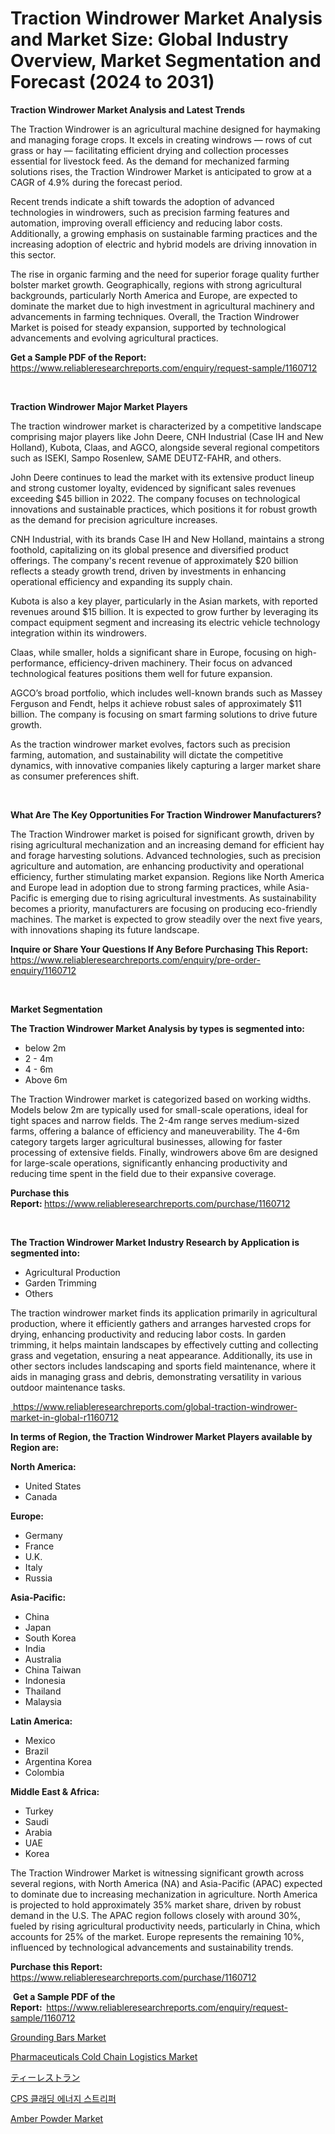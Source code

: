 <p><h1>Traction Windrower Market Analysis and Market Size: Global Industry Overview, Market Segmentation and Forecast (2024 to 2031)</h1></p><p><strong>Traction Windrower Market Analysis and Latest Trends</strong></p>
<p><p>The Traction Windrower is an agricultural machine designed for haymaking and managing forage crops. It excels in creating windrows — rows of cut grass or hay — facilitating efficient drying and collection processes essential for livestock feed. As the demand for mechanized farming solutions rises, the Traction Windrower Market is anticipated to grow at a CAGR of 4.9% during the forecast period. </p><p>Recent trends indicate a shift towards the adoption of advanced technologies in windrowers, such as precision farming features and automation, improving overall efficiency and reducing labor costs. Additionally, a growing emphasis on sustainable farming practices and the increasing adoption of electric and hybrid models are driving innovation in this sector. </p><p>The rise in organic farming and the need for superior forage quality further bolster market growth. Geographically, regions with strong agricultural backgrounds, particularly North America and Europe, are expected to dominate the market due to high investment in agricultural machinery and advancements in farming techniques. Overall, the Traction Windrower Market is poised for steady expansion, supported by technological advancements and evolving agricultural practices.</p></p>
<p><strong>Get a Sample PDF of the Report:&nbsp;</strong> <a href="https://www.reliableresearchreports.com/enquiry/request-sample/1160712">https://www.reliableresearchreports.com/enquiry/request-sample/1160712</a></p>
<p>&nbsp;</p>
<p><strong>Traction Windrower Major Market Players</strong></p>
<p><p>The traction windrower market is characterized by a competitive landscape comprising major players like John Deere, CNH Industrial (Case IH and New Holland), Kubota, Claas, and AGCO, alongside several regional competitors such as ISEKI, Sampo Rosenlew, SAME DEUTZ-FAHR, and others.</p><p>John Deere continues to lead the market with its extensive product lineup and strong customer loyalty, evidenced by significant sales revenues exceeding $45 billion in 2022. The company focuses on technological innovations and sustainable practices, which positions it for robust growth as the demand for precision agriculture increases.</p><p>CNH Industrial, with its brands Case IH and New Holland, maintains a strong foothold, capitalizing on its global presence and diversified product offerings. The company's recent revenue of approximately $20 billion reflects a steady growth trend, driven by investments in enhancing operational efficiency and expanding its supply chain.</p><p>Kubota is also a key player, particularly in the Asian markets, with reported revenues around $15 billion. It is expected to grow further by leveraging its compact equipment segment and increasing its electric vehicle technology integration within its windrowers.</p><p>Claas, while smaller, holds a significant share in Europe, focusing on high-performance, efficiency-driven machinery. Their focus on advanced technological features positions them well for future expansion.</p><p>AGCO’s broad portfolio, which includes well-known brands such as Massey Ferguson and Fendt, helps it achieve robust sales of approximately $11 billion. The company is focusing on smart farming solutions to drive future growth.</p><p>As the traction windrower market evolves, factors such as precision farming, automation, and sustainability will dictate the competitive dynamics, with innovative companies likely capturing a larger market share as consumer preferences shift.</p></p>
<p>&nbsp;</p>
<p><strong>What Are The Key Opportunities For Traction Windrower Manufacturers?</strong></p>
<p><p>The Traction Windrower market is poised for significant growth, driven by rising agricultural mechanization and an increasing demand for efficient hay and forage harvesting solutions. Advanced technologies, such as precision agriculture and automation, are enhancing productivity and operational efficiency, further stimulating market expansion. Regions like North America and Europe lead in adoption due to strong farming practices, while Asia-Pacific is emerging due to rising agricultural investments. As sustainability becomes a priority, manufacturers are focusing on producing eco-friendly machines. The market is expected to grow steadily over the next five years, with innovations shaping its future landscape.</p></p>
<p><strong>Inquire or Share Your Questions If Any Before Purchasing This Report:</strong> <a href="https://www.reliableresearchreports.com/enquiry/pre-order-enquiry/1160712">https://www.reliableresearchreports.com/enquiry/pre-order-enquiry/1160712</a></p>
<p>&nbsp;</p>
<p><strong>Market Segmentation</strong></p>
<p><strong>The Traction Windrower Market Analysis by types is segmented into:</strong></p>
<p><ul><li>below 2m</li><li>2 - 4m</li><li>4 - 6m</li><li>Above 6m</li></ul></p>
<p><p>The Traction Windrower market is categorized based on working widths. Models below 2m are typically used for small-scale operations, ideal for tight spaces and narrow fields. The 2-4m range serves medium-sized farms, offering a balance of efficiency and maneuverability. The 4-6m category targets larger agricultural businesses, allowing for faster processing of extensive fields. Finally, windrowers above 6m are designed for large-scale operations, significantly enhancing productivity and reducing time spent in the field due to their expansive coverage.</p></p>
<p><strong>Purchase this Report:&nbsp;</strong><a href="https://www.reliableresearchreports.com/purchase/1160712">https://www.reliableresearchreports.com/purchase/1160712</a></p>
<p>&nbsp;</p>
<p><strong>The Traction Windrower Market Industry Research by Application is segmented into:</strong></p>
<p><ul><li>Agricultural Production</li><li>Garden Trimming</li><li>Others</li></ul></p>
<p><p>The traction windrower market finds its application primarily in agricultural production, where it efficiently gathers and arranges harvested crops for drying, enhancing productivity and reducing labor costs. In garden trimming, it helps maintain landscapes by effectively cutting and collecting grass and vegetation, ensuring a neat appearance. Additionally, its use in other sectors includes landscaping and sports field maintenance, where it aids in managing grass and debris, demonstrating versatility in various outdoor maintenance tasks.</p></p>
<p><a href="https://www.reliableresearchreports.com/global-traction-windrower-market-in-global-r1160712">&nbsp;https://www.reliableresearchreports.com/global-traction-windrower-market-in-global-r1160712</a></p>
<p><strong>In terms of Region, the Traction Windrower Market Players available by Region are:</strong></p>
<p>
    <p> <strong> North America: </strong>
        <ul>
            <li>United States</li>
            <li>Canada</li>
        </ul>
        </p> 
    <p> <strong> Europe: </strong>
        <ul>
            <li>Germany</li>
            <li>France</li>
            <li>U.K.</li>
            <li>Italy</li>
            <li>Russia</li>
        </ul>
        </p> 
    <p> <strong> Asia-Pacific: </strong>
        <ul>
            <li>China</li>
            <li>Japan</li>
            <li>South Korea</li>
            <li>India</li>
            <li>Australia</li>
            <li>China Taiwan</li>
            <li>Indonesia</li>
            <li>Thailand</li>
            <li>Malaysia</li>
        </ul>
        </p> 
    <p> <strong> Latin America: </strong>
        <ul>
            <li>Mexico</li>
            <li>Brazil</li>
            <li>Argentina Korea</li>
            <li>Colombia</li>
        </ul>
        </p> 
    <p> <strong> Middle East & Africa: </strong>
        <ul>
            <li>Turkey</li>
            <li>Saudi</li>
            <li>Arabia</li>
            <li>UAE</li>
            <li>Korea</li>
        </ul>
    </p>
    </p>
<p><p>The Traction Windrower Market is witnessing significant growth across several regions, with North America (NA) and Asia-Pacific (APAC) expected to dominate due to increasing mechanization in agriculture. North America is projected to hold approximately 35% market share, driven by robust demand in the U.S. The APAC region follows closely with around 30%, fueled by rising agricultural productivity needs, particularly in China, which accounts for 25% of the market. Europe represents the remaining 10%, influenced by technological advancements and sustainability trends.</p></p>
<p><strong>Purchase this Report: </strong><a href="https://www.reliableresearchreports.com/purchase/1160712">https://www.reliableresearchreports.com/purchase/1160712</a></p>
<p>&nbsp;<strong>Get a Sample PDF of the Report:&nbsp;&nbsp;</strong><a href="https://www.reliableresearchreports.com/enquiry/request-sample/1160712">https://www.reliableresearchreports.com/enquiry/request-sample/1160712</a></p>
<p><strong></strong></p>
<p><p><a href="https://issuu.com/reportprime-2/docs/grounding-bars-market-size-2030.ppt_ed482c827630ca">Grounding Bars Market</a></p><p><a href="https://github.com/AshikRahman665/Market-Research-Report-List-1/blob/main/pharmaceuticals-cold-chain-logistics-market.md">Pharmaceuticals Cold Chain Logistics Market</a></p><p><a href="https://medium.com/@skylarreilly36/tea-restaurants-market-%E3%81%AE%E3%82%B0%E3%83%AD%E3%83%BC%E3%83%90%E3%83%AB%E5%B8%82%E5%A0%B4%E6%A6%82%E8%A6%81%E3%81%AF-%E4%B8%96%E7%95%8C%E3%81%8A%E3%82%88%E3%81%B3%E4%B8%BB%E8%A6%81%E5%B8%82%E5%A0%B4%E3%81%AB%E3%81%8A%E3%81%91%E3%82%8B%E6%A5%AD%E7%95%8C%E3%81%AB%E5%BD%B1%E9%9F%BF%E3%82%92%E4%B8%8E%E3%81%88%E3%82%8B%E4%B8%BB%E8%A6%81%E3%81%AA%E3%83%88%E3%83%AC%E3%83%B3%E3%83%89%E3%81%AB%E3%81%A4%E3%81%84%E3%81%A6-%E7%8B%AC%E8%87%AA%E3%81%AE%E8%A6%96%E7%82%B9%E3%82%92%E6%8F%90%E4%BE%9B%E3%81%97%E3%81%BE%E3%81%99-95d4187b1ffe">ティーレストラン</a></p><p><a href="https://medium.com/@salfordkingie/%EC%84%B8%EA%B3%84-cps-cladding-energy-stripper-market-%EC%9D%80-2024%EC%97%90%EC%84%9C-2031%EB%A1%9C-%EC%97%B0%ED%8F%89%EA%B7%A0-%EC%A6%9D%EA%B0%80%EC%9C%A8%EC%9D%84-%EB%B3%B4%EC%9D%BC-%EA%B2%83%EC%9C%BC%EB%A1%9C-%EC%98%88%EC%83%81%EB%90%A9%EB%8B%88%EB%8B%A4-73f100971ce5">CPS 클래딩 에너지 스트리퍼</a></p><p><a href="https://www.linkedin.com/pulse/amber-powder-market-size-segmentation-trends-growth-analysis-2ifwc?trackingId=kIQJ4B43RVuCV1cYR1R3hg%3D%3D">Amber Powder Market</a></p></p>